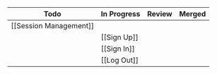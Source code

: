 
| Todo                   | In Progress | Review | Merged |
| ---------------------- | ----------- | ------ | ------ |
| [[Session Management]] |             |        |        |
|                        | [[Sign Up]] |        |        |
|                        | [[Sign In]] |        |        |
|                        | [[Log Out]] |        |        |
